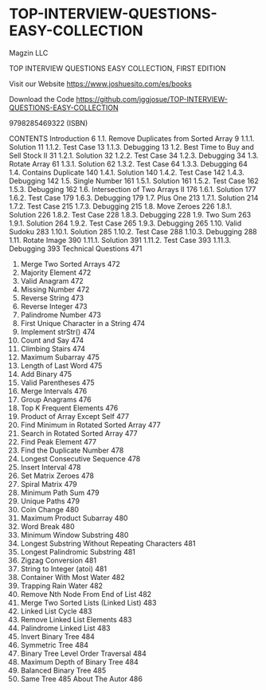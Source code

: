 # TOP-INTERVIEW-QUESTIONS-EASY-COLLECTION

Magzin LLC

TOP INTERVIEW QUESTIONS EASY COLLECTION, FIRST EDITION

Visit our Website
https://www.joshuesito.com/es/books

Download the Code
https://github.com/jggjosue/TOP-INTERVIEW-QUESTIONS-EASY-COLLECTION


9798285469322 (ISBN)

CONTENTS
Introduction	6
1.1.	Remove Duplicates from Sorted Array	9
1.1.1.	Solution	11
1.1.2.	Test Case	13
1.1.3.	Debugging	13
1.2.	Best Time to Buy and Sell Stock II	31
1.2.1.	Solution	32
1.2.2.	Test Case	34
1.2.3.	Debugging	34
1.3.	Rotate Array	61
1.3.1.	Solution	62
1.3.2.	Test Case	64
1.3.3.	Debugging	64
1.4.	Contains Duplicate	140
1.4.1.	Solution	140
1.4.2.	Test Case	142
1.4.3.	Debugging	142
1.5.	Single Number	161
1.5.1.	Solution	161
1.5.2.	Test Case	162
1.5.3.	Debugging	162
1.6.	Intersection of Two Arrays II	176
1.6.1.	Solution	177
1.6.2.	Test Case	179
1.6.3.	Debugging	179
1.7.	Plus One	213
1.7.1.	Solution	214
1.7.2.	Test Case	215
1.7.3.	Debugging	215
1.8.	Move Zeroes	226
1.8.1.	Solution	226
1.8.2.	Test Case	228
1.8.3.	Debugging	228
1.9.	Two Sum	263
1.9.1.	Solution	264
1.9.2.	Test Case	265
1.9.3.	Debugging	265
1.10.	Valid Sudoku	283
1.10.1.	Solution	285
1.10.2.	Test Case	288
1.10.3.	Debugging	288
1.11.	Rotate Image	390
1.11.1.	Solution	391
1.11.2.	Test Case	393
1.11.3.	Debugging	393
Technical Questions	471
1. Merge Two Sorted Arrays	472
2. Majority Element	472
3. Valid Anagram	472
4. Missing Number	472
5. Reverse String	473
6. Reverse Integer	473
7. Palindrome Number	473
8. First Unique Character in a String	474
9. Implement strStr()	474
10. Count and Say	474
11. Climbing Stairs	474
12. Maximum Subarray	475
13. Length of Last Word	475
14. Add Binary	475
15. Valid Parentheses	475
16. Merge Intervals	476
17. Group Anagrams	476
18. Top K Frequent Elements	476
19. Product of Array Except Self	477
20. Find Minimum in Rotated Sorted Array	477
21. Search in Rotated Sorted Array	477
22. Find Peak Element	477
23. Find the Duplicate Number	478
24. Longest Consecutive Sequence	478
25. Insert Interval	478
26. Set Matrix Zeroes	478
27. Spiral Matrix	479
28. Minimum Path Sum	479
29. Unique Paths	479
30. Coin Change	480
31. Maximum Product Subarray	480
32. Word Break	480
33. Minimum Window Substring	480
34. Longest Substring Without Repeating Characters	481
35. Longest Palindromic Substring	481
36. Zigzag Conversion	481
37. String to Integer (atoi)	481
38. Container With Most Water	482
39. Trapping Rain Water	482
40. Remove Nth Node From End of List	482
41. Merge Two Sorted Lists (Linked List)	483
42. Linked List Cycle	483
43. Remove Linked List Elements	483
44. Palindrome Linked List	483
45. Invert Binary Tree	484
46. Symmetric Tree	484
47. Binary Tree Level Order Traversal	484
48. Maximum Depth of Binary Tree	484
49. Balanced Binary Tree	485
50. Same Tree	485
About The Autor	486



